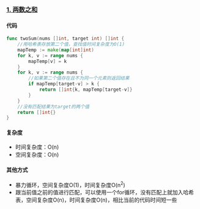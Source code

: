 ### [1. 两数之和](https://leetcode-cn.com/problems/two-sum/)

#### 代码

```go
func twoSum(nums []int, target int) []int {
    //用哈希表存放第二个值，查找值时间复杂度为O(1)
    mapTemp := make(map[int]int)
    for k, v := range nums {
        mapTemp[v] = k
    }
    for k, v := range nums {
        //如果第二个值存在且不为同一个元素则返回结果
        if mapTemp[target-v] > k {
            return []int{k, mapTemp[target-v]}
        }
    }
    //没有匹配结果为target的两个值
    return []int{}
}
```



#### 复杂度

- 时间复杂度：O(n)
- 空间复杂度：O(n)



#### 其他方式

- 暴力循环，空间复杂度O(1)，时间复杂度O(n<sup>2</sup>)
- 跟当前值之前的值进行匹配，可以使用一个for循环，没有匹配上就加入哈希表，空间复杂度O(n)，时间复杂度O(n)，相比当前的代码时间短一些